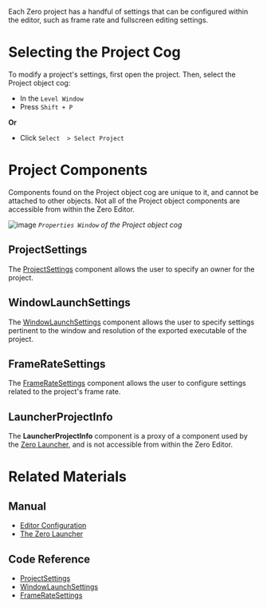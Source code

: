 Each Zero project has a handful of settings that can be configured within the editor, such as frame rate and fullscreen editing settings.

 #  Selecting the Project Cog

To modify a project's settings, first open the project. Then, select the Project object cog:

 - In the `Level Window`
  - Press `Shift + P`

**Or**

 - Click `Select  > Select Project`

 #  Project Components

Components found on the Project object cog are unique to it, and cannot be attached to other objects. Not all of the Project object components are accessible from within the Zero Editor.



![image](https://media.githubusercontent.com/media/zeroengineteam/ZeroFiles/master/doc_files/66359.png) *`Properties Window` of the Project object cog*


 ##  ProjectSettings

The [ ProjectSettings](https://github.com/ArendDanielek/ZeroDocsTest/blob/master/code_reference/class_reference/projectsettings.markdown) component allows the user to specify an owner for the project.

 ##  WindowLaunchSettings

The [ WindowLaunchSettings](https://github.com/ArendDanielek/ZeroDocsTest/blob/master/code_reference/class_reference/windowlaunchsettings.markdown) component allows the user to specify settings pertinent to the window and resolution of the exported executable of the project.

 ##  FrameRateSettings

The [ FrameRateSettings](https://github.com/ArendDanielek/ZeroDocsTest/blob/master/code_reference/class_reference/frameratesettings.markdown) component allows the user to configure settings related to the project's frame rate.

 ##  LauncherProjectInfo

The **LauncherProjectInfo** component is a proxy of a component used by the [ Zero Launcher](https://github.com/ArendDanielek/ZeroDocsTest/blob/master/zero_editor_documentation/zeromanual/editor/launcher.markdown), and is not accessible from within the Zero Editor.

 #  Related Materials

 ##  Manual
- [Editor Configuration](https://github.com/ArendDanielek/ZeroDocsTest/blob/master/zero_editor_documentation/zeromanual/editor/editor_configuration.markdown)
- [ The Zero Launcher](https://github.com/ArendDanielek/ZeroDocsTest/blob/master/zero_editor_documentation/zeromanual/editor/launcher.markdown)

 ##  Code Reference
- [ ProjectSettings](https://github.com/ArendDanielek/ZeroDocsTest/blob/master/code_reference/class_reference/projectsettings.markdown)
- [ WindowLaunchSettings](https://github.com/ArendDanielek/ZeroDocsTest/blob/master/code_reference/class_reference/windowlaunchsettings.markdown)
- [ FrameRateSettings](https://github.com/ArendDanielek/ZeroDocsTest/blob/master/code_reference/class_reference/frameratesettings.markdown) 
  
  
  
  
  
  
  

 